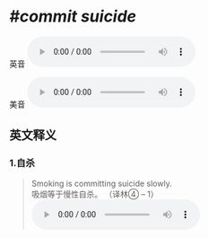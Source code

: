 # ***\#commit suicide*** 
英音
<audio src="./media/commit suicide1_AAC.aac" controls="controls"></audio>

美音
<audio src="./media/commit suicide2.aac" controls="controls"></audio>



  

英文释义
---
### 1.**自杀**  

 > Smoking is committing suicide slowly.  
 > 吸烟等于慢性自杀。  （译林④ – 1）  
<audio src="./media/1-commit.aac" controls="controls"></audio>


